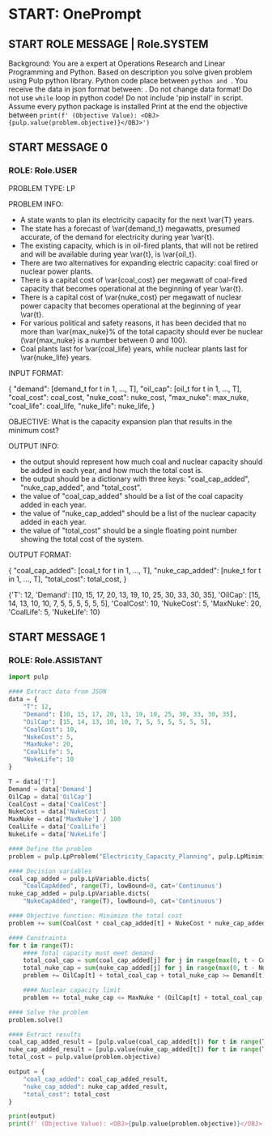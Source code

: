 # START: OnePrompt 
## START ROLE MESSAGE | Role.SYSTEM 
Background: You are a expert at Operations Research and Linear Programming and Python. Based on description you solve given problem using Pulp python library. Python code place between ```python and ```. You receive the data in json format between: <DATA></DATA>. Do not change data format! Do not use `while` loop in python code! Do not include 'pip install' in script. Assume every python package is installed Print at the end the objective between <OBJ></OBJ> `print(f' (Objective Value): <OBJ>{pulp.value(problem.objective)}</OBJ>')`  
## START MESSAGE 0 
### ROLE: Role.USER
<DESCRIPTION>
PROBLEM TYPE: LP

PROBLEM INFO: 

- A state wants to plan its electricity capacity for the next \var{T} years. 
- The state has a forecast of \var{demand_t} megawatts, presumed accurate, of the demand for electricity during year \var{t}.
- The existing capacity, which is in oil-fired plants, that will not be retired and will be available during year \var{t}, is \var{oil_t}.
- There are two alternatives for expanding electric capacity: coal­ fired or nuclear power plants.
- There is a capital cost of \var{coal_cost} per megawatt of coal-fired capacity that becomes operational at the beginning of year \var{t}.
- There is a capital cost of \var{nuke_cost} per megawatt of nuclear power capacity that becomes operational at the beginning of year \var{t}.
- For various political and safety reasons, it has been decided that no more than \var{max_nuke}% of the total capacity should ever be nuclear (\var{max_nuke} is a number between 0 and 100).
- Coal plants last for \var{coal_life} years, while nuclear plants last for \var{nuke_life} years.

INPUT FORMAT: 

{
    "demand": [demand_t for t in 1, ..., T],
    "oil_cap": [oil_t for t in 1, ..., T],
    "coal_cost": coal_cost,
    "nuke_cost": nuke_cost,
    "max_nuke": max_nuke,
    "coal_life": coal_life,
    "nuke_life": nuke_life,
}


OBJECTIVE: What is the capacity expansion plan that results in the minimum cost?


OUTPUT INFO:

- the output should represent how much coal and nuclear capacity should be added in each year, and how much the total cost is.
- the output should be a dictionary with three keys: "coal_cap_added", "nuke_cap_added", and "total_cost".
- the value of "coal_cap_added" should be a list of the coal capacity added in each year.
- the value of "nuke_cap_added" should be a list of the nuclear capacity added in each year.
- the value of "total_cost" should be a single floating point number showing the total cost of the system.


OUTPUT FORMAT:

{
    "coal_cap_added": [coal_t for t in 1, ..., T],
    "nuke_cap_added": [nuke_t for t in 1, ..., T],
    "total_cost": total_cost,
}


</DESCRIPTION>
<DATA>
{'T': 12, 'Demand': [10, 15, 17, 20, 13, 19, 10, 25, 30, 33, 30, 35], 'OilCap': [15, 14, 13, 10, 10, 7, 5, 5, 5, 5, 5, 5], 'CoalCost': 10, 'NukeCost': 5, 'MaxNuke': 20, 'CoalLife': 5, 'NukeLife': 10}</DATA>


## START MESSAGE 1 
### ROLE: Role.ASSISTANT
```python
import pulp

#### Extract data from JSON
data = {
    "T": 12,
    "Demand": [10, 15, 17, 20, 13, 19, 10, 25, 30, 33, 30, 35],
    "OilCap": [15, 14, 13, 10, 10, 7, 5, 5, 5, 5, 5, 5],
    "CoalCost": 10,
    "NukeCost": 5,
    "MaxNuke": 20,
    "CoalLife": 5,
    "NukeLife": 10
}

T = data['T']
Demand = data['Demand']
OilCap = data['OilCap']
CoalCost = data['CoalCost']
NukeCost = data['NukeCost']
MaxNuke = data['MaxNuke'] / 100
CoalLife = data['CoalLife']
NukeLife = data['NukeLife']

#### Define the problem
problem = pulp.LpProblem("Electricity_Capacity_Planning", pulp.LpMinimize)

#### Decision variables
coal_cap_added = pulp.LpVariable.dicts(
    "CoalCapAdded", range(T), lowBound=0, cat='Continuous')
nuke_cap_added = pulp.LpVariable.dicts(
    "NukeCapAdded", range(T), lowBound=0, cat='Continuous')

#### Objective function: Minimize the total cost
problem += sum(CoalCost * coal_cap_added[t] + NukeCost * nuke_cap_added[t] for t in range(T))

#### Constraints
for t in range(T):
    #### Total capacity must meet demand
    total_coal_cap = sum(coal_cap_added[j] for j in range(max(0, t - CoalLife + 1), t + 1))
    total_nuke_cap = sum(nuke_cap_added[j] for j in range(max(0, t - NukeLife + 1), t + 1))
    problem += OilCap[t] + total_coal_cap + total_nuke_cap >= Demand[t], f"DemandConstraint{t}"

    #### Nuclear capacity limit
    problem += total_nuke_cap <= MaxNuke * (OilCap[t] + total_coal_cap + total_nuke_cap), f"NuclearCapacityConstraint{t}"

#### Solve the problem
problem.solve()

#### Extract results
coal_cap_added_result = [pulp.value(coal_cap_added[t]) for t in range(T)]
nuke_cap_added_result = [pulp.value(nuke_cap_added[t]) for t in range(T)]
total_cost = pulp.value(problem.objective)

output = {
    "coal_cap_added": coal_cap_added_result,
    "nuke_cap_added": nuke_cap_added_result,
    "total_cost": total_cost
}

print(output)
print(f' (Objective Value): <OBJ>{pulp.value(problem.objective)}</OBJ>')
```

